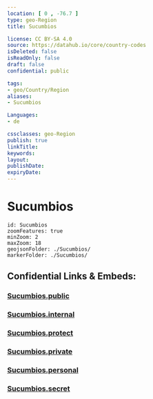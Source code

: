 ```yaml
---
location: [ 0 , -76.7 ] 
type: geo-Region
title: Sucumbios

license: CC BY-SA 4.0
source: https://datahub.io/core/country-codes
isDeleted: false
isReadOnly: false
draft: false
confidential: public

tags:
- geo/Country/Region
aliases:
- Sucumbios

Languages:
- de

cssclasses: geo-Region
publish: true
linkTitle: 
keywords: 
layout: 
publishDate: 
expiryDate: 
---
```


# Sucumbios

```leaflet
id: Sucumbios
zoomFeatures: true 
minZoom: 2 
maxZoom: 18
geojsonFolder: ./Sucumbios/
markerFolder: ./Sucumbios/
```


## Confidential Links & Embeds: 

### [Sucumbios.public](/_public/\Earth\Continent\America~South\Ecuador\provinces~EquadorSucumbios.public.md) 

### [Sucumbios.internal](/_internal/\Earth\Continent\America~South\Ecuador\provinces~EquadorSucumbios.internal.md) 

### [Sucumbios.protect](/_protect/\Earth\Continent\America~South\Ecuador\provinces~EquadorSucumbios.protect.md) 

### [Sucumbios.private](/_private/\Earth\Continent\America~South\Ecuador\provinces~EquadorSucumbios.private.md) 

### [Sucumbios.personal](/_personal/\Earth\Continent\America~South\Ecuador\provinces~EquadorSucumbios.personal.md) 

### [Sucumbios.secret](/_secret/\Earth\Continent\America~South\Ecuador\provinces~EquadorSucumbios.secret.md)

